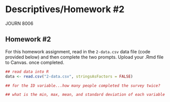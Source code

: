 Descriptives/Homework \#2
================
JOURN 8006

Homework \#2
------------

For this homework assignment, read in the `2-data.csv` data file (code provided below) and then complete the two prompts. Upload your .Rmd file to Canvas. once completed.

``` r
## read data into R
data <- read.csv("2-data.csv", stringsAsFactors = FALSE)

## for the ID variable...how many people completed the survey twice?

## what is the min, max, mean, and standard deviation of each variable
```
